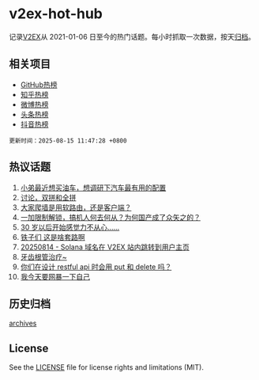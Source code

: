 # v2ex-hot-hub

 记录[V2EX](https://www.v2ex.com/)从 2021-01-06 日至今的热门话题。每小时抓取一次数据，按天[归档](archives)。
 
 ## 相关项目

- [GitHub热榜](https://github.com/lonnyzhang423/github-hot-hub)
- [知乎热榜](https://github.com/lonnyzhang423/zhihu-hot-hub)
- [微博热榜](https://github.com/lonnyzhang423/weibo-hot-hub)
- [头条热榜](https://github.com/lonnyzhang423/toutiao-hot-hub)
- [抖音热榜](https://github.com/lonnyzhang423/douyin-hot-hub)


 `更新时间：2025-08-15 11:47:28 +0800`

## 热议话题

1. [小弟最近想买油车，想调研下汽车最有用的配置](https://www.v2ex.com/t/1152342)
1. [讨论，双拼和全拼](https://www.v2ex.com/t/1152517)
1. [大家爬墙是用软路由，还是客户端？](https://www.v2ex.com/t/1152540)
1. [一加限制解锁，搞机人何去何从？为何国产成了众矢之的？](https://www.v2ex.com/t/1152508)
1. [30 岁以后开始感觉力不从心……](https://www.v2ex.com/t/1152527)
1. [铁子们 这是啥套路啊](https://www.v2ex.com/t/1152375)
1. [20250814 - Solana 域名在 V2EX 站内跳转到用户主页](https://www.v2ex.com/t/1152423)
1. [牙齿根管治疗~](https://www.v2ex.com/t/1152362)
1. [你们在设计 restful api 时会用 put 和 delete 吗？](https://www.v2ex.com/t/1152509)
1. [我今天要网暴一下自己](https://www.v2ex.com/t/1152536)

## 历史归档

[archives](archives)

## License

See the [LICENSE](LICENSE) file for license rights and limitations (MIT).
